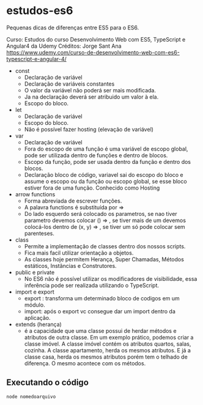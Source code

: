 # estudos-es6
Pequenas dicas de diferenças entre ES5 para o ES6.

Curso: Estudos do curso Desenvolvimento Web com ES5, TypeScript e Angular4 da Udemy
Créditos: Jorge Sant Ana
https://www.udemy.com/curso-de-desenvolvimento-web-com-es6-typescript-e-angular-4/


* const
    - Declaração de variável
    - Declaração de variáveis constantes
    - O valor da variável não poderá ser mais modificada.
    - Ja na declaração deverá ser atribuido um valor à ela.
    - Escopo do bloco.
* let
    - Declaração de variável
    - Escopo do bloco.
    - Não é possível fazer hosting (elevação de variável)
* var
    - Declaração de variável
    - Fora do escopo de uma função é uma variável de escopo global, pode ser utilizada dentro de funções e dentro de blocos.
    - Escopo da função, pode ser usada dentro da função e dentro dos blocos.
    - Declaração bloco de código, variavel sai do escopo do bloco e assume o escopo ou da função ou escopo global, se esse bloco estiver fora de uma função. Conhecido como Hosting
* arrow functions
    - Forma abreviada de escrever funções.
    - A palavra functions é substituída por =>
    - Do lado esquerdo será colocado os parametros, se nao tiver parametro devemos colocar () => , se tiver mais de um devemos colocá-los dentro de (x, y) => , se tiver um só pode colocar sem parenteses.
* class
    - Permite a implementação de classes dentro dos nossos scripts.
    - Fica mais facil utilizar orientação a objetos.
    - As classes hoje permitem Herança, Super Chamadas, Métodos estáticos, Instâncias e Construtores.
* public e private
    - No ES6 não é possível utilizar os modificadores de visibilidade, essa inferência pode ser realizada utilizando o TypeScript.
* import e export
    - export : transforma um determinado bloco de codigos em um módulo.
    - import: após o export vc consegue dar um import dentro da aplicação.
* extends (herança)
    - é a capacidade que uma classe possui de herdar métodos e atributos de outra classe.
    Em um exemplo prático, podemos criar a classe imóvel.
    A classe imóvel contém os atributos quartos, salas, cozinha.
    A classe apartamento, herda os mesmos atributos.
    E já a classe casa, herda os mesmos atributos porém tem o telhado de diferença.
    O mesmo acontece com os métodos.

## Executando o código
`` node nomedoarquivo ``
